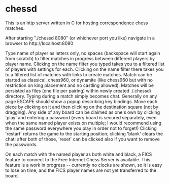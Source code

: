 # chessd
This is an http server written in C for hosting correspondence chess matches.

After starting "./chessd 8080" (or whichever port you like) navigate in a browser to http://localhost:8080

Type name of player as letters only, no spaces (backspace will start again from scratch) to filter matches in progress between different players by player name.
Clicking on the name filter you typed takes you to a filtered list of players with settings for each.
Clicking on the name filter there takes you to a filtered list of matches with links to create matches.
Match can be started as classical, chess960, or dynamite (like chess960 but with no restriction on king placement and no castling allowed).
Matches will be persisted as files (one file per pairing) within newly created ./.chessd/ directory.
Typing during a match simply becomes chat.
Generally on any page ESCAPE should show a popup describing key bindings.
Move each piece by clicking on it and then clicking on the destination square (not by dragging).
Any side of any board can be claimed as one's own by clicking 'play' and entering a password (every board is secured separately, even when the same named player exists on multiple; I would recommend using the same password everywhere you play in order not to forget!)
Clicking 'restart' returns the game to the starting position; clicking 'blank' clears the chat; after both of those, 'reset' can be clicked also if you want to remove the passwords.

On each match with the named player as both white and black, a FICS feature to connect to the Free Internet Chess Server is available.
This feature is a work in progress -- currently no clocks are shown, so it is easy to lose on time, and the FICS player names are not yet transferred to the board.
